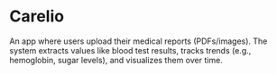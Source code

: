 # Carelio
An app where users upload their medical reports (PDFs/images). The system extracts values like blood test results, tracks trends (e.g., hemoglobin, sugar levels), and visualizes them over time.
